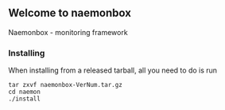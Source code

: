 ## Welcome to naemonbox ##

Naemonbox - monitoring framework 

### Installing ###

When installing from a released tarball, all you need to do is run
```
tar zxvf naemonbox-VerNum.tar.gz
cd naemon 
./install
```
